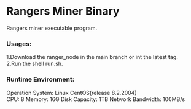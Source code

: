 # Rangers Miner Binary
Rangers miner executable program.

### Usages:
1.Download the ranger_node in the main branch or int the latest tag.  
2.Run the shell run.sh.  

### Runtime Environment:  
Operation System:  Linux CentOS(release 8.2.2004)  
CPU: 8 
Memory:  16G
Disk Capacity: 1TB
Network Bandwidth: 100MB/s
